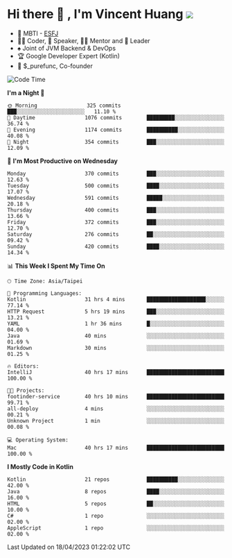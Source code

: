 # Hi there 👋 , I'm Vincent Huang ![](https://komarev.com/ghpvc/?username=Jian-Min-Huang)
- 👀 MBTI - [ESFJ](https://www.16personalities.com/esfj-personality)
- 👨‍💻 Coder, 🎤 Speaker, 👨‍🏫 Mentor and 🚀 Leader
- ♠️ Joint of JVM Backend & DevOps
- 🏆 Google Developer Expert (Kotlin)
- 💼 $_purefunc, Co-founder

<!--START_SECTION:waka-->
![Code Time](http://img.shields.io/badge/Code%20Time-1%2C900%20hrs%2046%20mins-blue)

**I'm a Night 🦉** 

```text
🌞 Morning                325 commits         ███░░░░░░░░░░░░░░░░░░░░░░   11.10 % 
🌆 Daytime                1076 commits        █████████░░░░░░░░░░░░░░░░   36.74 % 
🌃 Evening                1174 commits        ██████████░░░░░░░░░░░░░░░   40.08 % 
🌙 Night                  354 commits         ███░░░░░░░░░░░░░░░░░░░░░░   12.09 % 
```
📅 **I'm Most Productive on Wednesday** 

```text
Monday                   370 commits         ███░░░░░░░░░░░░░░░░░░░░░░   12.63 % 
Tuesday                  500 commits         ████░░░░░░░░░░░░░░░░░░░░░   17.07 % 
Wednesday                591 commits         █████░░░░░░░░░░░░░░░░░░░░   20.18 % 
Thursday                 400 commits         ███░░░░░░░░░░░░░░░░░░░░░░   13.66 % 
Friday                   372 commits         ███░░░░░░░░░░░░░░░░░░░░░░   12.70 % 
Saturday                 276 commits         ██░░░░░░░░░░░░░░░░░░░░░░░   09.42 % 
Sunday                   420 commits         ████░░░░░░░░░░░░░░░░░░░░░   14.34 % 
```


📊 **This Week I Spent My Time On** 

```text
🕑︎ Time Zone: Asia/Taipei

💬 Programming Languages: 
Kotlin                   31 hrs 4 mins       ███████████████████░░░░░░   77.14 % 
HTTP Request             5 hrs 19 mins       ███░░░░░░░░░░░░░░░░░░░░░░   13.21 % 
YAML                     1 hr 36 mins        █░░░░░░░░░░░░░░░░░░░░░░░░   04.00 % 
Java                     40 mins             ░░░░░░░░░░░░░░░░░░░░░░░░░   01.69 % 
Markdown                 30 mins             ░░░░░░░░░░░░░░░░░░░░░░░░░   01.25 % 

🔥 Editors: 
IntelliJ                 40 hrs 17 mins      █████████████████████████   100.00 % 

🐱‍💻 Projects: 
footinder-service        40 hrs 10 mins      █████████████████████████   99.71 % 
all-deploy               4 mins              ░░░░░░░░░░░░░░░░░░░░░░░░░   00.21 % 
Unknown Project          1 min               ░░░░░░░░░░░░░░░░░░░░░░░░░   00.08 % 

💻 Operating System: 
Mac                      40 hrs 17 mins      █████████████████████████   100.00 % 
```

**I Mostly Code in Kotlin** 

```text
Kotlin                   21 repos            ██████████░░░░░░░░░░░░░░░   42.00 % 
Java                     8 repos             ████░░░░░░░░░░░░░░░░░░░░░   16.00 % 
HTML                     5 repos             ██░░░░░░░░░░░░░░░░░░░░░░░   10.00 % 
C#                       1 repo              ░░░░░░░░░░░░░░░░░░░░░░░░░   02.00 % 
AppleScript              1 repo              ░░░░░░░░░░░░░░░░░░░░░░░░░   02.00 % 
```




 Last Updated on 18/04/2023 01:22:02 UTC
<!--END_SECTION:waka-->
